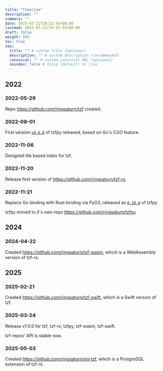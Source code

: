 ```yaml
---
title: "Timeline"
description: ""
summary: ""
date: 2025-07-21T10:52:43+09:00
lastmod: 2025-07-21T10:52:43+09:00
draft: false
weight: 999
toc: true
seo:
  title: "" # custom title (optional)
  description: "" # custom description (recommended)
  canonical: "" # custom canonical URL (optional)
  noindex: false # false (default) or true
---
```


## 2022

### 2022-05-29

Repo <https://github.com/ringsaturn/tzf> created.

### 2022-08-01

First version [`v0.6.0`](https://pypi.org/project/tzfpy/0.6.0/) of tzfpy
released, based on Go's CGO feature.

### 2022-11-06

Designed tile based index for tzf.

### 2022-11-20

Release first version of <https://github.com/ringsaturn/tzf-rs>.

### 2022-11-21

Replace Go binding with Rust binding via PyO3, released as
[`0.10.0`](https://pypi.org/project/tzfpy/0.10.0/) of tzfpy.

tzfpy moved to it's own repo <https://github.com/ringsaturn/tzfpy>.

## 2024

### 2024-04-22

Created <https://github.com/ringsaturn/tzf-wasm>, which is a WebAssembly version
of tzf-rs.

## 2025

### 2025-02-21

Created <https://github.com/ringsaturn/tzf-swift>, which is a Swift version of
tzf.

### 2025-03-24

Release v1.0.0 for tzf, tzf-rs, tzfpy, tzf-wasm, tzf-swift.

tzf-repos' API is stable now.

### 2025-05-03

Created <https://github.com/ringsaturn/pg-tzf>, which is a PostgreSQL extension
of tzf-rs.
